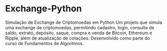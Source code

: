 # Exchange-Python
Simulação de Exchange de Criptomoedas em Python Um projeto que simula uma exchange de criptomoedas, permitindo cadastro, login, consulta de saldo, extrato, depósito, saque, compra e venda de Bitcoin, Ethereum e Ripple, além de atualização de cotações. Desenvolvido como parte do curso de Fundamentos de Algoritmos.
